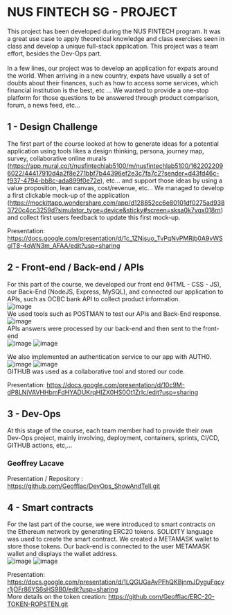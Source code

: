 
# NUS FINTECH SG - PROJECT
This project has been developed during the NUS FINTECH program. It was a great use case to apply theoretical knowledge and class exercises seen in class and develop a unique full-stack application.
This project was a team effort, besides the Dev-Ops part.<br />
 <br />
In a few lines, our project was to develop an application for expats around the world. When arriving in a new country, expats have usually a set of doubts about their finances, such as how to access some services, which financial institution is the best, etc ... We wanted to provide a one-stop platform for those questions to be answered through product comparison, forum, a news feed, etc...

## 1 - Design Challenge
The first part of the course looked at how to generate ideas for a potential application using tools likes a design thinking, persona, journey map, survey, collaborative online murals (https://app.mural.co/t/nusfintechlab5100/m/nusfintechlab5100/1622022096022/44417910d4a2f8e271bbf7b44396ef2e3c7fa7c2?sender=d43fd46c-f937-4794-bb8c-ada899f0e72e), etc... and support those ideas by using a value proposition, lean canvas, cost/revenue, etc...
We managed to develop a first clickable mock-up of the application (https://mockittapp.wondershare.com/app/d128852cc6e80101df0275ad9383720c4cc3259d?simulator_type=device&sticky#screen=sksa0k7vqx018rn) and collect first users feedback to update this first mock-up.

Presentation: https://docs.google.com/presentation/d/1c_1ZNjsuo_TvPqNvPMRjb0A9vWSglT8-4oWN3m_AFAA/edit?usp=sharing

## 2 - Front-end / Back-end / APIs
For this part of the course, we developed our front end (HTML - CSS - JS), our Back-End (NodeJS, Express, MySQL), and connected our application to APIs, such as OCBC bank API to collect product information.<br />
![image](https://user-images.githubusercontent.com/84672157/148179007-d55c969d-0e77-457f-9a67-a92e0f491093.png)<br />
We used tools such as POSTMAN to test our APIs and Back-End response.<br />
![image](https://user-images.githubusercontent.com/84672157/148175172-6063f2ad-f514-4482-b922-f272f7146834.png)<br />
APIs answers were processed by our back-end and then sent to the front-end<br />
![image](https://user-images.githubusercontent.com/84672157/148505580-a6f8ee70-5bdf-45e2-8f06-825f2812e97a.png)
![image](https://user-images.githubusercontent.com/84672157/148505608-c5826508-cdc5-4fda-9d09-dcb87e31ab4d.png)

We also implemented an authentication service to our app with AUTH0.<br />
![image](https://user-images.githubusercontent.com/84672157/148174550-729d0a6d-dd7b-48b4-9fbd-807c8dc948d0.png)
![image](https://user-images.githubusercontent.com/84672157/148174397-319954bf-e2c3-4058-9393-99a261853152.png)<br />
GITHUB was used as a collaborative tool and stored our code.

Presentation: https://docs.google.com/presentation/d/10c9M-dP8LNjVAVHHbmFdHYADUKrqHIZX0HS0Ot1ZrIc/edit?usp=sharing

## 3 - Dev-Ops
At this stage of the course, each team member had to provide their own Dev-Ops project, mainly involving, deployment, containers, sprints, CI/CD, GITHUB actions, etc,...
### Geoffrey Lacave
Presentation / Repository : https://github.com/Geofflac/DevOps_ShowAndTell.git

## 4 - Smart contracts
For the last part of the course, we were introduced to smart contracts on the Ethereum network by generating ERC20 tokens. SOLIDITY language was used to create the smart contract. We created a METAMASK wallet to store those tokens. Our back-end is connected to the user METAMASK wallet and displays the wallet address.<br />
![image](https://user-images.githubusercontent.com/84672157/148505254-65a2997c-a065-4e3c-b22f-9f451b729217.png)
![image](https://user-images.githubusercontent.com/84672157/148505390-d3792c29-abd4-4bb5-9648-e3b4d3a0d807.png)

Presentation: https://docs.google.com/presentation/d/1LQGUGaAvPFhQKBjnmJDyguFqcyr1jOFr86YS6sHS9B0/edit?usp=sharing<br />
More details on the token creation: https://github.com/Geofflac/ERC-20-TOKEN-ROPSTEN.git
